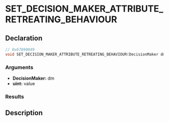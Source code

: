 # SET_DECISION_MAKER_ATTRIBUTE_RETREATING_BEHAVIOUR

## Declaration
```cpp
// 0x67890049
void SET_DECISION_MAKER_ATTRIBUTE_RETREATING_BEHAVIOUR(DecisionMaker dm, uint value);
```

### Arguments
- **DecisionMaker:** dm
- **uint:** value

### Results

## Description
